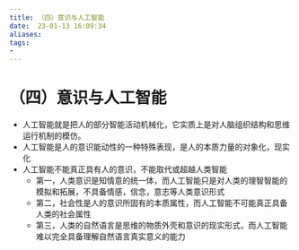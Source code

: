 ```yaml
---
title: （四）意识与人工智能
date:  23-01-13 16:09:34
aliases: 
tags: 
- 
---
```


# （四）意识与人工智能

- 人工智能就是把人的部分智能活动机械化，它实质上是对人脑组织结构和思维运行机制的模仿。
- 人工智能是人的意识能动性的一种特殊表现，是人的本质力量的对象化，现实化
- 人工智能不能真正具有人的意识，不能取代或超越人类智能
	- 第一，人类意识是知情意的统一体，而人工智能只是对人类的理智智能的模拟和拓展，不具备情感，信念，意志等人类意识形式
	- 第二，社会性是人的意识所固有的本质属性，而人工智能不可能真正具备人类的社会属性
	- 第三，人类的自然语言是思维的物质外壳和意识的现实形式，而人工智能难以完全具备理解自然语言真实意义的能力